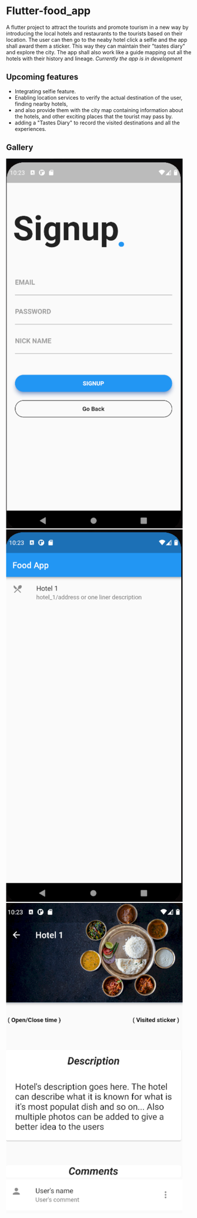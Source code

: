 # Flutter-food_app

A flutter project to attract the tourists and promote tourism in a new way by introducing the local hotels and restaurants to the tourists based on their location. The user can then go to the neaby hotel click a selfie and the app shall award them a sticker. This way they can maintain their "tastes diary" and explore the city. The app shall also work like a guide mapping out all the hotels with their history and lineage.
*Currently the app is in development*

## Upcoming features
- Integrating selfie feature.
- Enabling location services to verify the actual destination of the user, finding nearby hotels,
- and also provide them with the city map containing information about the hotels, and other exciting places that the tourist may pass by.
- adding a "Tastes Diary" to record the visited destinations and all the experiences.

## Gallery
<img width="480px" src="./screenshots/1.png"/>
<img width="480px" src="./screenshots/2.png"/>
<img width="480px" src="./screenshots/3.png"/>
